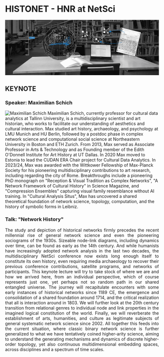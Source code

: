 # HISTONET - HNR at NetSci

<img src="images/hnr header modern-min.png">

## KEYNOTE 

### Speaker: Maximilian Schich

<tr align="justify">
<td style="width: 160px;">
  <img src="/netsci-maastricht/images/maximilian.png" alt="Maximilian Schich" width="140">
</td>
<td  align="justify"> 
Maximilian Schich, currently professor for cultural data analytics at Tallinn University, is a multidisciplinary scientist and art historian, who works to facilitate our understanding of aesthetics and cultural interaction. Max studied art history, archaeology, and psychology at LMU Munich and HU Berlin, followed by a postdoc phase in complex network science and computational social science at Northeastern University in Boston and ETH Zurich. From 2013, Max served as Associate Professor in Arts & Technology and as Founding member of the Edith O'Donnell Institute for Art History at UT Dallas. In 2020 Max moved to Estonia to lead the CUDAN ERA Chair project for Cultural Data Analytics. In 2023/24, Max was awarded with the Wittkower Fellowship of Max-Planck Society for his pioneering multidisciplinary contributions to art research, including regarding the city of Rome. Breakthroughs include a pioneering PhD monograph on "Reception & Visual Tradition as Complex Networks", "A Network Framework of Cultural History" in Science Magazine, and "Compression Ensembles" capturing visual family resemblance without AI training. In "Cultural Analysis Situs", Max has uncovered a shared theoretical foundation of network science, topology, computation, and the history of symbolic forms in Leibniz.
</td>
</tr>

### Talk: "Network History"

<p align="justify">
The study and depiction of historical networks firmly precedes the recent millennial rise of general network science and even the pioneering sociograms of the 1930s. Sizeable node-link diagrams, including dynamics over time, can be found as early as the 14th century. And while humanists have increasingly adopted network analysis in the last two decades, the multidisciplinary NetSci conference now exists long enough itself to constitute its own history, even requiring media archaeology to recover their previous conference contributions, satellite programs, and networks of participants. This keynote lecture will try to take stock of where we are and how we arrived here, from an individual perspective, which of course represents just one, yet perhaps not so random path in our shared entangled universe. The journey will recapitulate encounters with some early instances of historical networks since 1189 CE, the emergence and consolidation of a shared foundation around 1714, and the critical realization that all is interaction around in 1803. We will further look at the 20th century transition from relational genres to individual node and link properties in the imagined logical constitution of the world. Finally, we will reverberate the establishment of arts, humanities, and culture as legitimate subjects of general systematic network science since 2002. All together this feeds into the current situation, where classic binary network science is further generalized to what we have tentatively coined higher-arity science, aiming to understand the generating mechanisms and dynamics of discrete higher-order topology, yet also continuous multidimensional embedding spaces, across disciplines and a spectrum of time scales.
</p>
